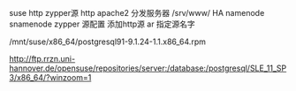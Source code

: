 suse http zypper源 http
apache2 
分发服务器
/srv/www/
HA  namenode snamenode
zypper 源配置 添加http源 ar  指定源名字


/mnt/suse/x86_64/postgresql91-9.1.24-1.1.x86_64.rpm

http://ftp.rrzn.uni-hannover.de/opensuse/repositories/server:/database:/postgresql/SLE_11_SP3/x86_64/?winzoom=1

